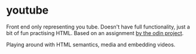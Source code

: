 # youtube
Front end only representing you tube.  Doesn't have full functionality, just a bit of fun practising HTML.  Based on an assignment [by the odin project](https://www.theodinproject.com/lessons/embedding-images-and-videoassignment).

Playing around with HTML semantics, media and embedding videos.
